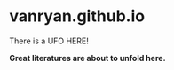 vanryan.github.io
=================

There is a UFO HERE!

**Great literatures are about to unfold here.**
